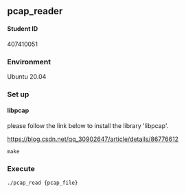 ## pcap_reader
#### Student ID
407410051
### Environment
Ubuntu 20.04
### Set up
#### libpcap
please follow the link below to install the library 'libpcap'.

https://blog.csdn.net/qq_30902647/article/details/86776612
```
make
```
### Execute
```
./pcap_read {pcap_file}
```
